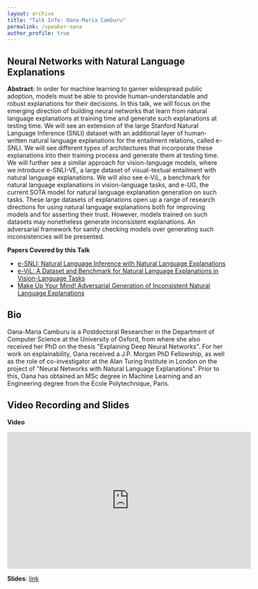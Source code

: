 ```yaml
---
layout: archive
title: "Talk Info: Oana-Maria Camburu"
permalink: /speaker-oana
author_profile: true
---
```


## Neural Networks with Natural Language Explanations

**Abstract**: In order for machine learning to garner widespread public adoption, models must be able to provide human-understandable and robust explanations for their decisions. In this talk, we will focus on the emerging direction of building neural networks that learn from natural language explanations at training time and generate such explanations at testing time. We will see an extension of the large Stanford Natural Language Inference (SNLI) dataset with an additional layer of human-written natural language explanations for the entailment relations, called e-SNLI. We will see different types of architectures that incorporate these explanations into their training process and generate them at testing time. We will further see a similar approach for vision-language models, where we introduce e-SNLI-VE, a large dataset of visual-textual entailment with natural language explanations. We will also see e-ViL, a benchmark for natural language explanations in vision-language tasks, and e-UG, the current SOTA model for natural language explanation generation on such tasks. These large datasets of explanations open up a range of research directions for using natural language explanations both for improving models and for asserting their trust. However, models trained on such datasets may nonetheless generate inconsistent explanations. An adversarial framework for sanity checking models over generating such inconsistencies will be presented.

**Papers Covered by this Talk**
  * [e-SNLI: Natural Language Inference with Natural Language Explanations](https://proceedings.neurips.cc/paper/2018/file/4c7a167bb329bd92580a99ce422d6fa6-Paper.pdf)
  * [e-ViL: A Dataset and Benchmark for Natural Language Explanations in Vision-Language Tasks](https://openaccess.thecvf.com/content/ICCV2021/papers/Kayser_E-ViL_A_Dataset_and_Benchmark_for_Natural_Language_Explanations_in_ICCV_2021_paper.pdf)
  * [Make Up Your Mind! Adversarial Generation of Inconsistent Natural Language Explanations](https://aclanthology.org/2020.acl-main.382/)


## Bio

Oana-Maria Camburu is a Postdoctoral Researcher in the Department of Computer Science at the University of Oxford, from where she also received her PhD on the thesis "Explaining Deep Neural Networks". For her work on explainability, Oana received a J.P. Morgan PhD Fellowship, as well as the role of co-investigator at the Alan Turing Institute in London on the project of "Neural Networks with Natural Language Explanations". Prior to this, Oana has obtained an MSc degree in Machine Learning and an Engineering degree from the Ecole Polytechnique, Paris.

## Video Recording and Slides

**Video**
<tr>
  <td>
    <p>
    <iframe width="560" height="315" src="https://www.youtube.com/embed/-bopzFou7jQ" frameborder="0" allow="autoplay; encrypted-media" allowfullscreen></iframe>
    </p>
    <p>
      <script async class="speakerdeck-embed" data-id="10ed0f26ff934922b23779e03f0d1b70" data-ratio="1.77777777777778" src="//speakerdeck.com/assets/embed.js"></script>
      </p>
  </td>
</tr>

**Slides**: [link](https://drive.google.com/file/d/1HnrbLZKU86IcC-d9OuPPvyox4gG7qKWK/view?usp=sharing)